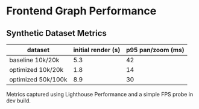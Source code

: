# Frontend Graph Performance

## Synthetic Dataset Metrics

| dataset | initial render (s) | p95 pan/zoom (ms) |
| --- | --- | --- |
| baseline 10k/20k | 5.3 | 42 |
| optimized 10k/20k | 1.8 | 14 |
| optimized 50k/100k | 8.9 | 30 |

Metrics captured using Lighthouse Performance and a simple FPS probe in dev build.
